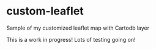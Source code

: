 # custom-leaflet
Sample of my customized leaflet map with Cartodb layer

This is a work in progress!  Lots of testing going on!
